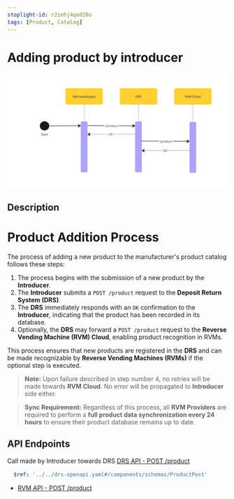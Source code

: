 ```yaml
---
stoplight-id: r2zehj4qe028o
tags: [Product, Catalog]
---
```

# Adding product by introducer
![NewProductAdded.png](../../assets/images/NewProductAdded.png)

## Description
# Product Addition Process  

The process of adding a new product to the manufacturer's product catalog follows these steps:  

1. The process begins with the submission of a new product by the **Introducer**.  
2. The **Introducer** submits a `POST /product` request to the **Deposit Return System (DRS)**.  
3. The **DRS** immediately responds with an `OK` confirmation to the **Introducer**, indicating that the product has been recorded in its database.  
4. Optionally, the **DRS** may forward a `POST /product` request to the **Reverse Vending Machine (RVM) Cloud**, enabling product recognition in RVMs. 

This process ensures that new products are registered in the **DRS** and can be made recognizable by **Reverse Vending Machines (RVMs)** if the optional step is executed.  

> **Note:** Upon failure described in step number 4, no retries will be made towards **RVM Cloud**. No error will be propagated to **Introducer** side either.  

> **Sync Requirement:** Regardless of this process, all **RVM Providers** are required to perform a **full product data synchronization every 24 hours** to ensure their product database remains up to date.  

## API Endpoints  

<!--
type: tab
title: DRS
-->
Call made by Introducer towards DRS
[DRS API - POST /product](https://kaucja.stoplight.io/docs/rvm-api/drs-openapi.yaml/paths/~1product/post)  

```yaml json_schema
  $ref: '../../drs-openapi.yaml#/components/schemas/ProductPost'
```

<!--
type: tab
title: RVM
-->
- [RVM API - POST /product](https://kaucja.stoplight.io/docs/rvm-api/rvm-openapi.yaml/paths/~1product/post)  

<!-- type: tab-end -->